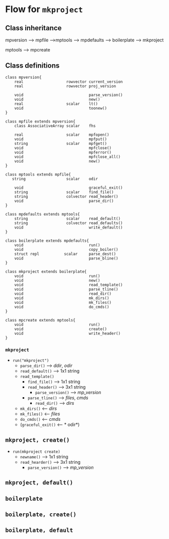 # Flow for `mkproject`

## Class inheritance 
mpversion --> mpfile -->mptools -->  mpdefaults -->  boilerplate --> mkproject

mptools --> mpcreate

## Class definitions
```
class mpversion{
    real                   rowvector current_version
    real                   rowvector proj_version
    
    void                             parse_version()
    void                             new()
    real                   scalar    lt()
    void                             toonew()
}
```
```
class mpfile extends mpversion{
    class AssociativeArray scalar    fhs
    
	real                   scalar    mpfopen()
	void                             mpfput()
	string                 scalar    mpfget()  
	void                             mpfclose()
	void                             mpferror()
	void                             mpfclose_all()
	void                             new()
}
```

```
class mptools extends mpfile{
   string                  scalar    odir

    void                             graceful_exit()
    string                 scalar    find_file()
    string                 colvector read_header() 
    void                             parse_dir()
}
```

```
class mpdefaults extends mptools{
    string                 scalar    read_default()
    string                 colvector read_defaults()
    void                             write_default()
}
```

```
class boilerplate extends mpdefaults{
    void                             run()
    void                             copy_boiler()
    struct repl           scalar     parse_dest()
    void                             parse_bline()
}
```

```
class mkproject extends boilerplate{
    void                             run()
    void                             new()
    void                             read_template()
    void                             parse_tline()
    void                             read_dir()
    void                             mk_dirs()
    void                             mk_files()
    void                             do_cmds()
}
```

```
class mpcreate extends mptools{
    void                             run()
    void                             create()
    void                             write_header()
}
```

### `mkproject`

* `run("mkproject")`
    * `parse_dir()` --> *ddir*, *odir*
    * `read_default()` --> 1x1 string
    * `read_template()`
        * `find_file()`  --> 1x1 string
        * `read_header()` --> 3x1 string
            * `parse_version()` --> *mp_version*
        * `parse_tline()` --> *files*, *cmds*
            * `read_dir()` --> *dirs*
    * `mk_dirs()` <-- *dirs*
    * `mk_files()` <-- *files*
    * `do_cmds()` <-- *cmds*
    * (`graceful_exit()` <-- * odir*)

## `mkproject, create()`

* `run(mkproject create)`
    *  `newname()` --> 1x1 string
    *  `read_hearder()` --> 3x1 string
        *  `parse_version()` --> *mp_version*
    

## `mkproject, default()`



## `boilerplate`

## `boilerplate, create()`

## `boilerplate, default`


```

```